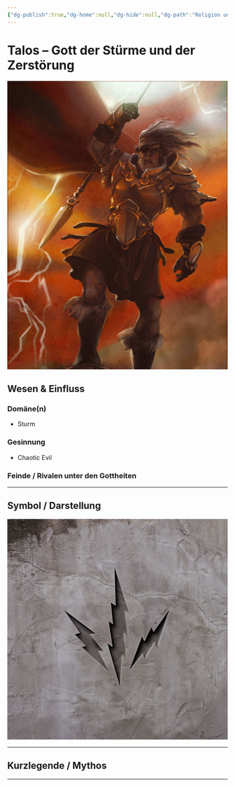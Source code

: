```yaml
---
{"dg-publish":true,"dg-home":null,"dg-hide":null,"dg-path":"Religion und Götter/Götter/Talos.md","name":"Talos","alignment":"CE","domäne":["tempest"],"symbol":"Three lightning bolts radiating from a central point","tags":["magic","religion","god","demon"],"permalink":"/religion-und-goetter/goetter/talos/","dgPassFrontmatter":true}
---
```



# **Talos** – Gott der Stürme und der Zerstörung

![56f38e170be7ecd41fafff8fc02a9a35.jpg](/img/user/_Bilder/Gods/Talos/56f38e170be7ecd41fafff8fc02a9a35.jpg)

## **Wesen & Einfluss**

### Domäne(n)

- Sturm

### Gesinnung

- Chaotic Evil

### Feinde / Rivalen unter den Gottheiten


---

## Symbol / Darstellung

![talos-01.jpg](/img/user/_Bilder/Gods/Talos/talos-01.jpg)

---

## **Kurzlegende / Mythos**




---
